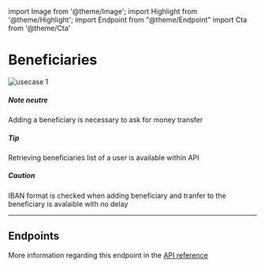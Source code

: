 import Image from '@theme/Image';
import Highlight from '@theme/Highlight';
import Endpoint from "@theme/Endpoint"
import Cta from '@theme/Cta'

# Beneficiaries

<Image src="docs/usecase-exemple-00.jpg" alt="usecase 1"/>

<Highlight>

##### Note neutre

Adding a beneficiary is necessary to ask for money transfer 

</Highlight>

<Highlight type="tip">

##### Tip

Retrieving beneficiaries list of a user is available within API  

</Highlight>

<Highlight type="caution">

##### Caution

IBAN format is checked when adding beneficiary and tranfer to the beneficiary is avalaible with no delay

</Highlight>

---

## Endpoints

More information regarding this endpoint in the [API reference](/api/api1)

<Endpoint apiUrl="/v1.0/migrationProxy" path="/api​/v1.0​/users​/{userid}​/kyc​/identitycontrol" method="post"/>

<!-- <Endpoint apiUrl="/v1.0/migrationProxy" path="​/api/v1.0/users/{userid}/cards/{id}" method="delete"/> -->

<Cta
  context="doc"
  ui="button"
  link="/api/Core"
  label="Try it out"
/>
